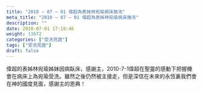 ```yaml
---
title: "2010 – 07 – 01 偉超為表姊林宛瑜病床施洗"
meta_title: "2010 – 07 – 01 偉超為表姊林宛瑜病床施洗"
description: ""
date: 2010-07-01 17:10:46
weight: 11672
categories: ["受洗見證"]
tags: ["受洗見證"]
draft: false
---
```


偉超的表姊林宛瑜姊妹因病臥床，感謝主，2010-7-1偉超在聖靈的感動下把握機會在病床上為宛瑜受洗。雖然之後仍然被主接走，但是深信在未來的永恆裏我們會在神的國度見面，感謝主的恩典！
        